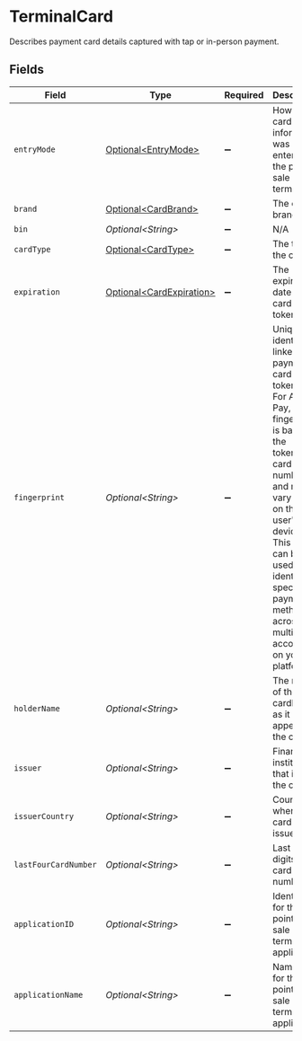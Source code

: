 # TerminalCard

Describes payment card details captured with tap or in-person payment.


## Fields

| Field                                                                                                                                                                                                                                                                    | Type                                                                                                                                                                                                                                                                     | Required                                                                                                                                                                                                                                                                 | Description                                                                                                                                                                                                                                                              | Example                                                                                                                                                                                                                                                                  |
| ------------------------------------------------------------------------------------------------------------------------------------------------------------------------------------------------------------------------------------------------------------------------ | ------------------------------------------------------------------------------------------------------------------------------------------------------------------------------------------------------------------------------------------------------------------------ | ------------------------------------------------------------------------------------------------------------------------------------------------------------------------------------------------------------------------------------------------------------------------ | ------------------------------------------------------------------------------------------------------------------------------------------------------------------------------------------------------------------------------------------------------------------------ | ------------------------------------------------------------------------------------------------------------------------------------------------------------------------------------------------------------------------------------------------------------------------ |
| `entryMode`                                                                                                                                                                                                                                                              | [Optional\<EntryMode>](../../models/components/EntryMode.md)                                                                                                                                                                                                             | :heavy_minus_sign:                                                                                                                                                                                                                                                       | How the card information was entered into the point of sale terminal.                                                                                                                                                                                                    | contactless                                                                                                                                                                                                                                                              |
| `brand`                                                                                                                                                                                                                                                                  | [Optional\<CardBrand>](../../models/components/CardBrand.md)                                                                                                                                                                                                             | :heavy_minus_sign:                                                                                                                                                                                                                                                       | The card brand.                                                                                                                                                                                                                                                          | Visa                                                                                                                                                                                                                                                                     |
| `bin`                                                                                                                                                                                                                                                                    | *Optional\<String>*                                                                                                                                                                                                                                                      | :heavy_minus_sign:                                                                                                                                                                                                                                                       | N/A                                                                                                                                                                                                                                                                      |                                                                                                                                                                                                                                                                          |
| `cardType`                                                                                                                                                                                                                                                               | [Optional\<CardType>](../../models/components/CardType.md)                                                                                                                                                                                                               | :heavy_minus_sign:                                                                                                                                                                                                                                                       | The type of the card.                                                                                                                                                                                                                                                    | credit                                                                                                                                                                                                                                                                   |
| `expiration`                                                                                                                                                                                                                                                             | [Optional\<CardExpiration>](../../models/components/CardExpiration.md)                                                                                                                                                                                                   | :heavy_minus_sign:                                                                                                                                                                                                                                                       | The expiration date of the card or token.                                                                                                                                                                                                                                | {<br/>"month": "01",<br/>"year": "21"<br/>}                                                                                                                                                                                                                              |
| `fingerprint`                                                                                                                                                                                                                                                            | *Optional\<String>*                                                                                                                                                                                                                                                      | :heavy_minus_sign:                                                                                                                                                                                                                                                       | Uniquely identifies a linked payment card or token.<br/>For Apple Pay, the fingerprint is based on the tokenized card number and may vary based on the user's device.<br/>This field can be used to identify specific payment methods across multiple accounts on your platform. | 9948962d92a1ce40c9f918cd9ece3a22bde62fb325a2f1fe2e833969de672ba3                                                                                                                                                                                                         |
| `holderName`                                                                                                                                                                                                                                                             | *Optional\<String>*                                                                                                                                                                                                                                                      | :heavy_minus_sign:                                                                                                                                                                                                                                                       | The name of the cardholder as it appears on the card.                                                                                                                                                                                                                    |                                                                                                                                                                                                                                                                          |
| `issuer`                                                                                                                                                                                                                                                                 | *Optional\<String>*                                                                                                                                                                                                                                                      | :heavy_minus_sign:                                                                                                                                                                                                                                                       | Financial institution that issued the card.                                                                                                                                                                                                                              |                                                                                                                                                                                                                                                                          |
| `issuerCountry`                                                                                                                                                                                                                                                          | *Optional\<String>*                                                                                                                                                                                                                                                      | :heavy_minus_sign:                                                                                                                                                                                                                                                       | Country where the card was issued.                                                                                                                                                                                                                                       |                                                                                                                                                                                                                                                                          |
| `lastFourCardNumber`                                                                                                                                                                                                                                                     | *Optional\<String>*                                                                                                                                                                                                                                                      | :heavy_minus_sign:                                                                                                                                                                                                                                                       | Last four digits of the card number                                                                                                                                                                                                                                      |                                                                                                                                                                                                                                                                          |
| `applicationID`                                                                                                                                                                                                                                                          | *Optional\<String>*                                                                                                                                                                                                                                                      | :heavy_minus_sign:                                                                                                                                                                                                                                                       | Identifier for the point of sale terminal application.                                                                                                                                                                                                                   |                                                                                                                                                                                                                                                                          |
| `applicationName`                                                                                                                                                                                                                                                        | *Optional\<String>*                                                                                                                                                                                                                                                      | :heavy_minus_sign:                                                                                                                                                                                                                                                       | Name label for the point of sale terminal application.                                                                                                                                                                                                                   |                                                                                                                                                                                                                                                                          |